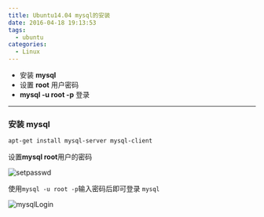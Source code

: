 ```yaml
---
title: Ubuntu14.04 mysql的安装
date: 2016-04-18 19:13:53
tags:
  - ubuntu
categories:
  - Linux
---
```


+ 安装 **mysql**
+ 设置 **root** 用户密码
+ **mysql -u root -p** 登录

<!--more-->

---

### 安装 **mysql**

```bash
apt-get install mysql-server mysql-client
```

设置**mysql root**用户的密码

![setpasswd](https://oizhq5zzs.qnssl.com/images/2016/08/mysqlSetRootPasswd.png)

使用`mysql -u root -p`输入密码后即可登录 `mysql`

![mysqlLogin](https://oizhq5zzs.qnssl.com/images/2016/08/mysql-login.png)
